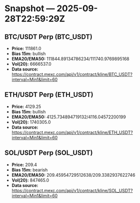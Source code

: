 # Snapshot — 2025-09-28T22:59:29Z

## BTC/USDT Perp (BTC_USDT)
- **Price:** 111861.0
- **Bias 15m:** bullish
- **EMA20/EMA50:** 111844.89134786234/111740.9769895168
- **Vol(20):** 6666537.0
- **Data source:** https://contract.mexc.com/api/v1/contract/kline/BTC_USDT?interval=Min1&limit=60

## ETH/USDT Perp (ETH_USDT)
- **Price:** 4129.25
- **Bias 15m:** bullish
- **EMA20/EMA50:** 4125.734894719132/4116.04572200199
- **Vol(20):** 1740305.0
- **Data source:** https://contract.mexc.com/api/v1/contract/kline/ETH_USDT?interval=Min1&limit=60

## SOL/USDT Perp (SOL_USDT)
- **Price:** 209.4
- **Bias 15m:** bearish
- **EMA20/EMA50:** 209.45954729512638/209.3382937622746
- **Vol(20):** 847465.0
- **Data source:** https://contract.mexc.com/api/v1/contract/kline/SOL_USDT?interval=Min1&limit=60
